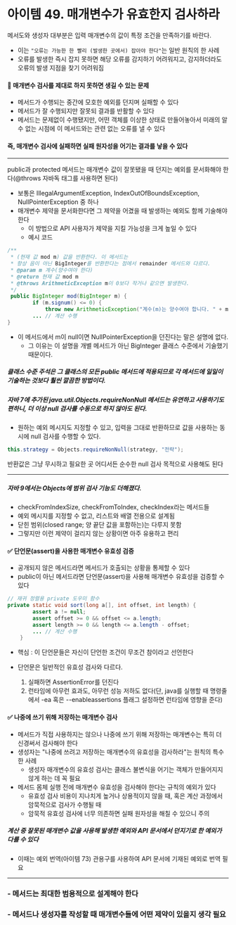 # 아이템 49. 매개변수가 유효한지 검사하라
메서도와 생성자 대부분은 입력 매개변수의 값이 특정 조건을 만족하기를 바란다.
- 이는 `"오류는 가능한 한 빨리 (발생한 곳에서) 잡아야 한다"`는 일반 원칙의 한 사례
- 오류를 발생한 즉시 잡지 못하면 해당 오류를 감지하기 어려워지고, 감지하더라도 오류의 발생 지점을 찾기 어려워짐

#### 📛 매개변수 검사를 제대로 하지 못하면 생길 수 있는 문제
- 메서드가 수행되는 중간에 모호한 예외를 던지며 실패할 수 있다
- 메서드가 잘 수행되지만 잘못되 결과를 반활할 수 있다
- 메서드는 문제없이 수행됐지만, 어떤 객체를 이상한 상태로 만들어놓아서 미래의 알 수 없는 시점에 이 메서드와는 관련 없는 오류를 낼 수 있다

#### 즉, 매개변수 검사에 실패하면 실패 원자성을 어기는 결과를 낳을 수 있다
---
public과 protected 메서드는 매개변수 값이 잘못됐을 때 던지는 예외를 문서화해야 한다(@throws 자바독 태그를 사용하면 된다)
- 보통은 IllegalArgumentException, IndexOutOfBoundsException, NullPointerException 중 하나
- 매개변수 제약을 문서화한다면 그 제약을 어겼을 때 발생하는 예외도 함께 기술해야 한다
  - 이 방법으로 API 사용자가 제약을 지킬 가능성을 크게 높일 수 있다
  - 예시 코드
```java
/**
 * (현재 값 mod m) 값을 반환한다. 이 메서드는
 * 항상 음이 아닌 BigInteger를 반환한다는 점에서 remainder 메서드와 다르다.
 * @param m 계수(양수여야 한다)
 * @return 현재 값 mod m
 * @throws ArithmeticException m이 0보다 작거나 같으면 발생한다.
 */
 public BigInteger mod(BigInteger m) {
        if (m.signum() <= 0) {
            throw new ArithmeticException("계수(m)는 양수여야 합니다. " + m);
        ... // 계산 수행
}
```
- 이 메서드에서 m이 null이면 NullPointerException을 던진다는 말은 설명에 없다.
  - 그 이유는 이 설명을 개별 메서드가 아닌 BigInteger 클래스 수준에서 기술했기 때문이다.
##### 클래스 수준 주석은 그 클래스의 모든 public 메서드에 적용되므로 각 메서드에 일일이 기술하는 것보다 훨씬 깔끔한 방법이다.

##### 자바 7에 추가된 java.util.Objects.requireNonNull 메서드는 유연하고 사용하기도 편하니, 더 이상 null 검사를 수동으로 하지 않아도 된다.
- 원하는 예외 메시지도 지정할 수 있고, 입력을 그대로 반환하므로 값을 사용하는 동시에 null 검사를 수행할 수 있다.
```java
this.strategy = Objects.requireNonNull(strategy, "전략");
```
반환값은 그냥 무시하고 필요한 곳 어디서든 순수한 null 검사 목적으로 사용해도 된다

---
##### 자바 9에서는 Objects에 범위 검사 기능도 더해졌다.
- checkFromIndexSize, checkFromToIndex, checkIndex라는 메서드들
- 예외 메시지를 지정할 수 없고, 리스트와 배열 전용으로 설계됨
- 닫힌 범위(closed range; 양 끝단 값을 포함하는)는 다루지 못함
- 그렇지만 이런 제약이 걸리지 않는 상황이면 아주 유용하고 편리

#### ✅ 단언문(assert)을 사용한 매개변수 유효성 검증
- 공개되지 않은 메서드라면 메서드가 호출되는 상황을 통제할 수 있다
- public이 아닌 메서드라면 단언문(assert)을 사용해 매개변수 유효성을 검증할 수 있다
```java
// 재귀 정렬용 private 도우미 함수
private static void sort(long a[], int offset, int length) {
        assert a != null;
        assert offset >= 0 && offset <= a.length;
        assert length >= 0 && length <= a.length - offset;
        ... // 계산 수행
    }
```
- 핵심 : 이 단언문들은 자신이 단언한 조건이 무조건 참이라고 선언한다

- 단언문은 일반적인 유효성 검사와 다르다.
  1) 실패하면 AssertionError를 던진다
  2) 런타임에 아무런 효과도, 아무런 성능 저하도 없다(단, java를 실행할 때 명령줄에서 -ea 혹은 --enableassertions 플래그 설정하면 런타임에 영향을 준다)

#### ✅ 나중에 쓰기 위해 저장하는 매개변수 검사
- 메서드가 직접 사용하지는 않으나 나중에 쓰기 위해 저장하는 매개변수는 특히 더 신경써서 검사해야 한다
- 생성자는 "나중에 쓰려고 저장하는 매개변수의 유효성을 검사하라"는 원칙의 특수한 사례
  - 생성자 매개변수의 유효성 검사는 클래스 불변식을 어기는 객체가 만들어지지 않게 하는 데 꼭 필요
- 메서드 몸체 실행 전에 매개변수 유효성을 검사해야 한다는 규칙의 예외가 있다
  - 유효성 검사 비용이 지나치게 높거나 상용적이지 않을 때, 혹은 계산 과정에서 암묵적으로 검사가 수행될 때
  - 암묵적 유효성 검사에 너무 의존하면 실패 원자성을 해칠 수 있으니 주의

##### 계산 중 잘못된 매개변수 값을 사용해 발생한 예외와 API 문서에서 던지기로 한 예외가 다를 수 있다
- 이때는 예외 번역(아이템 73) 관용구를 사용하여 API 문서에 기재된 예외로 번역 필요

---
### - 메서드는 최대한 범용적으로 설계해야 한다
### - 메서드나 생성자를 작성할 때 매개변수들에 어떤 제약이 있을지 생각 필요
